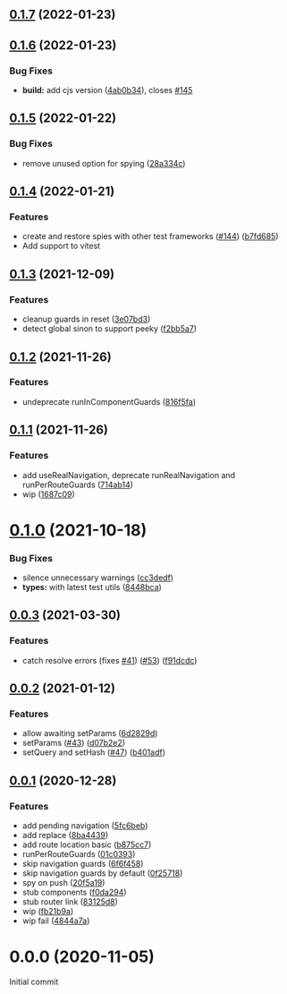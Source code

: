 ## [0.1.7](https://github.com/posva/vue-router-mock/compare/v0.1.6...v0.1.7) (2022-01-23)

## [0.1.6](https://github.com/posva/vue-router-mock/compare/v0.1.5...v0.1.6) (2022-01-23)

### Bug Fixes

- **build:** add cjs version ([4ab0b34](https://github.com/posva/vue-router-mock/commit/4ab0b34f2a774cd748d3790d8f824a5a63fd36be)), closes [#145](https://github.com/posva/vue-router-mock/issues/145)

## [0.1.5](https://github.com/posva/vue-router-mock/compare/v0.1.4...v0.1.5) (2022-01-22)

### Bug Fixes

- remove unused option for spying ([28a334c](https://github.com/posva/vue-router-mock/commit/28a334c713025f925750b6a2df9aa461e9b646e9))

## [0.1.4](https://github.com/posva/vue-router-mock/compare/v0.1.3...v0.1.4) (2022-01-21)

### Features

- create and restore spies with other test frameworks ([#144](https://github.com/posva/vue-router-mock/issues/144)) ([b7fd685](https://github.com/posva/vue-router-mock/commit/b7fd685c03a72f767b50fa4c5ed4e45f0385f5a3))
- Add support to vitest

## [0.1.3](https://github.com/posva/vue-router-mock/compare/v0.1.2...v0.1.3) (2021-12-09)

### Features

- cleanup guards in reset ([3e07bd3](https://github.com/posva/vue-router-mock/commit/3e07bd33e20445a4fa0e0c937b9246c589404ea4))
- detect global sinon to support peeky ([f2bb5a7](https://github.com/posva/vue-router-mock/commit/f2bb5a7a1c5d053171ff9c06a1acb830695c3fa5))

## [0.1.2](https://github.com/posva/vue-router-mock/compare/v0.1.1...v0.1.2) (2021-11-26)

### Features

- undeprecate runInComponentGuards ([816f5fa](https://github.com/posva/vue-router-mock/commit/816f5fa397277a24f904e77e29b6027c64557d64))

## [0.1.1](https://github.com/posva/vue-router-mock/compare/v0.1.0...v0.1.1) (2021-11-26)

### Features

- add useRealNavigation, deprecate runRealNavigation and runPerRouteGuards ([714ab14](https://github.com/posva/vue-router-mock/commit/714ab14cae6fbb7d81dcd0388dedf5a5e7a5ba96))
- wip ([1687c09](https://github.com/posva/vue-router-mock/commit/1687c0924cebfdf657154fba57aa744e428790f2))

# [0.1.0](https://github.com/posva/vue-router-mock/compare/v0.0.3...v0.1.0) (2021-10-18)

### Bug Fixes

- silence unnecessary warnings ([cc3dedf](https://github.com/posva/vue-router-mock/commit/cc3dedf842856defd1615504765d7885782403f5))
- **types:** with latest test utils ([8448bca](https://github.com/posva/vue-router-mock/commit/8448bca2b76cd3428bf866ffcc1d64ca8fa71381))

## [0.0.3](https://github.com/posva/vue-router-mock/compare/v0.0.2...v0.0.3) (2021-03-30)

### Features

- catch resolve errors (fixes [#41](https://github.com/posva/vue-router-mock/issues/41)) ([#53](https://github.com/posva/vue-router-mock/issues/53)) ([f91dcdc](https://github.com/posva/vue-router-mock/commit/f91dcdc7a62d212086fa86da5fd7c2fa522bfc56))

## [0.0.2](https://github.com/posva/vue-router-mock/compare/v0.0.1...v0.0.2) (2021-01-12)

### Features

- allow awaiting setParams ([6d2829d](https://github.com/posva/vue-router-mock/commit/6d2829d22645c02e2bca85454bfd88685a7284d1))
- setParams ([#43](https://github.com/posva/vue-router-mock/issues/43)) ([d07b2e2](https://github.com/posva/vue-router-mock/commit/d07b2e26a742db4a07ac1a6dd97d85284b74f552))
- setQuery and setHash ([#47](https://github.com/posva/vue-router-mock/issues/47)) ([b401adf](https://github.com/posva/vue-router-mock/commit/b401adf9286cec2f20eac811b3a35df6c2bba31f))

## [0.0.1](https://github.com/posva/vue-router-mock/compare/v0.0.0...v0.0.1) (2020-12-28)

### Features

- add pending navigation ([5fc6beb](https://github.com/posva/vue-router-mock/commit/5fc6beb183701fc0037c84d99267e20c41d112a1))
- add replace ([8ba4439](https://github.com/posva/vue-router-mock/commit/8ba4439e9be51c3c21ee94205e55fa49347e8b22))
- add route location basic ([b875cc7](https://github.com/posva/vue-router-mock/commit/b875cc7b0f1a44c6572b17b37ee38663f5368a44))
- runPerRouteGuards ([01c0393](https://github.com/posva/vue-router-mock/commit/01c03939c8aad09ccd9b10f5289a0c5015ff7103))
- skip navigation guards ([6f6f458](https://github.com/posva/vue-router-mock/commit/6f6f458a4f03dbdecc9c92311ca441108321878d))
- skip navigation guards by default ([0f25718](https://github.com/posva/vue-router-mock/commit/0f2571891870a53388d0d3d37f7d7e48d32535d8))
- spy on push ([20f5a19](https://github.com/posva/vue-router-mock/commit/20f5a198574a5739e894337f0c073ec303f719e7))
- stub components ([f0da294](https://github.com/posva/vue-router-mock/commit/f0da2944f39b1d8e0db9d0659960478bf090e873))
- stub router link ([83125d8](https://github.com/posva/vue-router-mock/commit/83125d88c351ff2e740ff02852f51a57a51f4616))
- wip ([fb21b9a](https://github.com/posva/vue-router-mock/commit/fb21b9afe0e6f8e2a51291de266c2f6d64f82ea6))
- wip fail ([4844a7a](https://github.com/posva/vue-router-mock/commit/4844a7a43780ec14934544040bc1fe36030f4732))

# 0.0.0 (2020-11-05)

Initial commit
